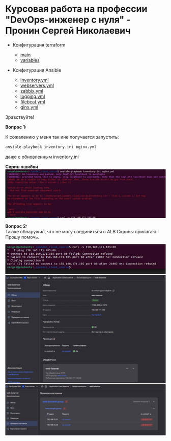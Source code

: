 # Курсовая работа на профессии "DevOps-инженер с нуля" - Пронин Сергей Николаевич

- Конфигурация terraform
    - [main](main.tf)  
    - [variables](variables.tf)

- Конфигурация Ansible
     - [inventory.yml](inventory.yml)
     - [webservers.yml](webservers.yml)
     - [zabbix.yml](zabbix.yml)
     - [logging.yml](logging.yml)
     - [filebeat.yml](filebeat.yml)
     - [ginx.yml](nginx.yml)

Зравствуйте!

**Вопрос 1:**  

К сожалению у меня так ине получается запустить:  
```sh
ansible-playbook inventory.ini nginx.yml
```
даже с обновленным inventory.ini

 **Скрин ошибки**  
 ![img_course-04.JPG](images/img_course-04.JPG)

**Вопрос 2:**  
Также обнаружил, что не могу соединиться с ALB
Скрины прилагаю.
Прошу помочь.

![img_course-05.JPG](images/img_course-05.JPG)
![img_course-06.JPG](images/img_course-06.JPG)
![img_course-07.JPG](images/img_course-07.JPG)

